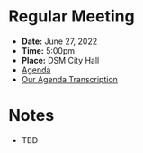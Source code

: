 # Regular Meeting

- **Date:** June 27, 2022
- **Time:** 5:00pm
- **Place:** DSM City Hall
- [Agenda](https://councildocs.dsm.city/agendas/ag20220627.pdf?pdf=Agenda&t=1656040099018)
- [Our Agenda Transcription](#/view/agenda~2022~transcription~06-27_RM)

# Notes

- TBD
